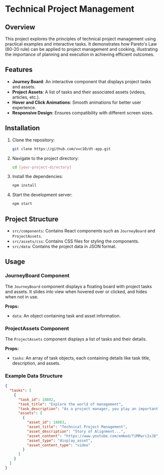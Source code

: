 # Technical Project Management

## Overview

This project explores the principles of technical project management using practical examples and interactive tasks. It demonstrates how Pareto's Law (80-20 rule) can be applied to project management and cooking, illustrating the importance of planning and execution in achieving efficient outcomes.

## Features

- **Journey Board**: An interactive component that displays project tasks and assets.
- **Project Assets**: A list of tasks and their associated assets (videos, articles, etc.).
- **Hover and Click Animations**: Smooth animations for better user experience.
- **Responsive Design**: Ensures compatibility with different screen sizes.

## Installation

1. Clone the repository:
    ```bash
    git clone https://github.com/vvc10/dt-app.git
    ```

2. Navigate to the project directory:
    ```bash
    cd [your-project-directory]
    ```

3. Install the dependencies:
    ```bash
    npm install
    ```

4. Start the development server:
    ```bash
    npm start
    ```

## Project Structure

- `src/components`: Contains React components such as `JourneyBoard` and `ProjectAssets`.
- `src/assets/css`: Contains CSS files for styling the components.
- `src/data`: Contains the project data in JSON format.

## Usage

### JourneyBoard Component

The `JourneyBoard` component displays a floating board with project tasks and assets. It slides into view when hovered over or clicked, and hides when not in use.

**Props:**
- `data`: An object containing task and asset information.

### ProjectAssets Component

The `ProjectAssets` component displays a list of tasks and their details.

**Props:**
- `tasks`: An array of task objects, each containing details like task title, description, and assets.

### Example Data Structure

```json
{
  "tasks": [
    {
      "task_id": 18882,
      "task_title": "Explore the world of management",
      "task_description": "As a project manager, you play an important role in leading a project...",
      "assets": [
        {
          "asset_id": 18883,
          "asset_title": "Technical Project Management",
          "asset_description": "Story of Alignment...",
          "asset_content": "https://www.youtube.com/embed/TiMRwri1xJ8",
          "asset_type": "display_asset",
          "asset_content_type": "video"
        }
      ]
    }
  ]
}
